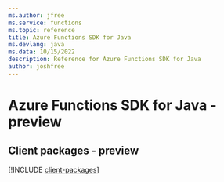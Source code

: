 ```yaml
---
ms.author: jfree
ms.service: functions
ms.topic: reference
title: Azure Functions SDK for Java
ms.devlang: java
ms.data: 10/15/2022
description: Reference for Azure Functions SDK for Java
author: joshfree
---
```

# Azure Functions SDK for Java - preview

## Client packages - preview
[!INCLUDE [client-packages](functions-client-index.md)]